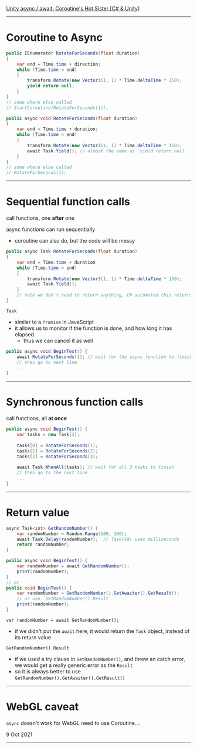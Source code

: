[Unity async / await: Coroutine's Hot Sister [C# & Unity]](https://www.youtube.com/watch?v=WY-mk-ZGAq8)
___

# Coroutine to Async

```c#
public IEnumerator RotateForSeconds(float duration)
{
	var end = Time.time + direction;
	while (Time.time < end)
	{
		transform.Rotate(new Vector3(1, 1) * Time.deltaTime * 150);
		yield return null;
	}
}
// some where else called
// StartCoroutine(RotateForSeconds(1));
```

```c#
public async void RotateForSeconds(float duration)
{
	var end = Time.time + duration;
	while (Time.time < end)
	{
		transform.Rotate(new Vector3(1, 1) * Time.deltaTime * 150);
		await Task.Yield(); // almost the same as `yield return null`
	}
}
// some where else called
// RotateForSeconds(1);
```
___

# Sequential function calls
call functions, one **after** one

async functions can run sequentially
* coroutine can also do, but the code will be messy

```c#
public async Task RotateForSeconds(float duration)
{
	var end = Time.time + duration
	while (Time.time < end)
	{
		transform.Rotate(new Vector3(1, 1) * Time.deltaTime * 150);
		await Task.Yield();
	}
	// note we don't need to return anything, C# automated this returning part
}
```

`Task`
* similar to a `Promise` in JavaScript
* it allows us to monitor if the function is done, and how long it has elapsed.
	* thus we can cancel it as well

```c#
public async void BeginTest() {
	await RotateForSeconds(1); // wait for the async function to finish
	// then go to next line
	...
}
```
___

# Synchronous function calls
call functions, all **at once**

```c#
public async void BeginTest() {
	var tasks = new Task[3];
	
	tasks[0] = RotateForSeconds(1);
	tasks[1] = RotateForSeconds(2);
	tasks[2] = RotateForSeconds(3);
	
	await Task.WhenAll(tasks); // wait for all 3 tasks to finish
	// then go to the next line
	...
}
```
___

# Return value

```c#
async Task<int> GetRandomNumber() {
	var randomNumber = Random.Range(100, 300);
	await Task.Delay(randomNumber);  // Task(C#) uses milliseconds
	return randomNumber;
}
```

```c#
public async void BeginTest() {
	var randomNumber = await GetRandomNumber();
	print(randomNumber);
}
// or
public void BeginTest() {
	var randomNumber = GetRandomNumber().GetAwaiter().GetResult();
	// or use `GetRandomNumber().Result`
	print(randomNumber);
}
```

`var randomNumber = await GetRandomNumber();`
* if we didn't put the `await` here, it would return the `Task` object, instead of its return value

`GetRandomNumber().Result`
* if we used a try clause in `GetRandomNumber()`, and threw an catch error, we would get a really generic error as the `Result`
* so it is always better to use `GetRandomNumber().GetAwaiter().GetResult()`
___

# WebGL caveat

`async` doesn't work for WebGL
need to use Coroutine....

9 Oct 2021
___
